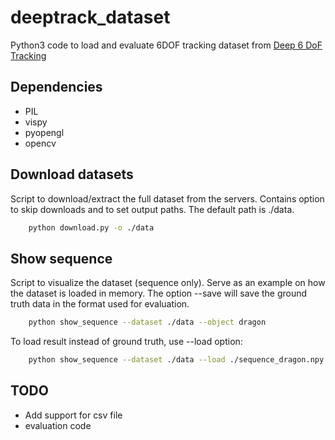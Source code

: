 # deeptrack_dataset
Python3 code to load and evaluate 6DOF tracking dataset from [Deep 6 DoF Tracking](http://vision.gel.ulaval.ca/~jflalonde/projects/deepTracking/index.html)

## Dependencies
- PIL
- vispy
- pyopengl
- opencv

## Download datasets

Script to download/extract the full dataset from the servers. Contains option to skip downloads and to set output paths.
The default path is ./data.
```bash
    python download.py -o ./data
```

## Show sequence

Script to visualize the dataset (sequence only). Serve as an example on how the dataset is loaded in memory. The option
--save will save the ground truth data in the format used for evaluation.
```bash
    python show_sequence --dataset ./data --object dragon
```

To load result instead of ground truth, use --load option:
```bash
    python show_sequence --dataset ./data --load ./sequence_dragon.npy
```

## TODO
- Add support for csv file
- evaluation code